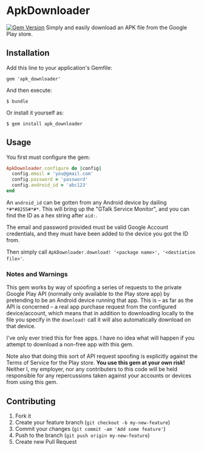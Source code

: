 # ApkDownloader
[![Gem Version](https://badge.fury.io/rb/apk_downloader.png)](http://badge.fury.io/rb/apk_downloader)
Simply and easily download an APK file from the Google Play store.

## Installation

Add this line to your application's Gemfile:

    gem 'apk_downloader'

And then execute:

    $ bundle

Or install it yourself as:

    $ gem install apk_downloader

## Usage

You first must configure the gem:

```ruby
ApkDownloader.configure do |config|
  config.email = 'you@gmail.com'
  config.password = 'password'
  config.android_id = 'abc123'
end
```

An `android_id` can be gotten from any Android device by dailing `*#*#8255#*#*`. This will bring up the "GTalk Service Monitor", and you can find the ID as a hex string after `aid:`.

The email and password provided must be valid Google Account credentials, and they must have been added to the device you got the ID from.

Then simply call `ApkDownloader.download! '<package name>', '<destiation file>'`.

### Notes and Warnings ###

This gem works by way of spoofing a series of requests to the private Google Play API (normally only available to the Play store app) by pretending to be an Android device running that app. This is – as far as the API is concerned – a real app purchase request from the configured device/account, which means that in addition to downloading locally to the file you specify in the `download!` call it will also automatically download on that device.

I've only ever tried this for free apps. I have no idea what will happen if you attempt to download a non-free app with this gem.

Note also that doing this sort of API request spoofing is explicitly against the Terms of Service for the Play store. **You use this gem at your own risk!** Neither I, my employer, nor any contributers to this code will be held responsible for any repercussions taken against your accounts or devices from using this gem.

## Contributing

1. Fork it
2. Create your feature branch (`git checkout -b my-new-feature`)
3. Commit your changes (`git commit -am 'Add some feature'`)
4. Push to the branch (`git push origin my-new-feature`)
5. Create new Pull Request
